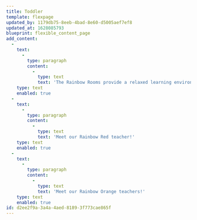 ```yaml
---
title: Toddler
template: flexpage
updated_by: 1179db75-8eeb-4bad-8e60-d5005aef7ef8
updated_at: 1628085793
blueprint: flexible_content_page
add_content:
  -
    text:
      -
        type: paragraph
        content:
          -
            type: text
            text: 'The Rainbow Rooms provide a relaxed learning environment for a group of four and seven young toddlers. The curriculum is driven by the interests of the children. Nurturing teachers foster the social, emotional, cognitive, and physical development of children through a play-based model, with a focus on the arts and outdoor exploration. The Rainbow Rooms also provide an immersion program for families seeking to have their child learn English as a second language.'
    type: text
    enabled: true
  -
    text:
      -
        type: paragraph
        content:
          -
            type: text
            text: 'Meet our Rainbow Red teacher!'
    type: text
    enabled: true
  -
    text:
      -
        type: paragraph
        content:
          -
            type: text
            text: 'Meet our Rainbow Orange teachers!'
    type: text
    enabled: true
id: d2ee2f9a-3a4a-4aed-8189-3f773cae865f
---
```


